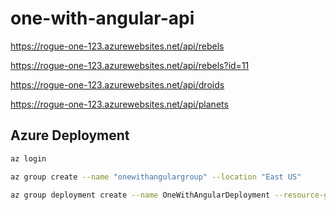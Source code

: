 # one-with-angular-api


https://rogue-one-123.azurewebsites.net/api/rebels

https://rogue-one-123.azurewebsites.net/api/rebels?id=11

https://rogue-one-123.azurewebsites.net/api/droids

https://rogue-one-123.azurewebsites.net/api/planets


## Azure Deployment

```bash
az login

az group create --name "onewithangulargroup" --location "East US"

az group deployment create --name OneWithAngularDeployment --resource-group onewithangulargroup --template-file azuredeploy.json --parameters @parameters.json
```
